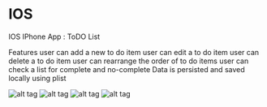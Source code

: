 IOS
===

IOS IPhone App : ToDO List

Features
user can add a new to do item
user can edit a to do item
user can delete a to do item
user can rearrange the order of to do items
user can check a list for complete and no-complete
Data is persisted and saved locally using plist

![alt tag](https://raw.github.com/willysharp5/ToDOApp/master/1.png)
![alt tag](https://raw.github.com/willysharp5/ToDOApp/master/2.png)
![alt tag](https://raw.github.com/willysharp5/ToDOApp/master/3.png)
![alt tag](https://raw.github.com/willysharp5/ToDOApp/master/4.png)
